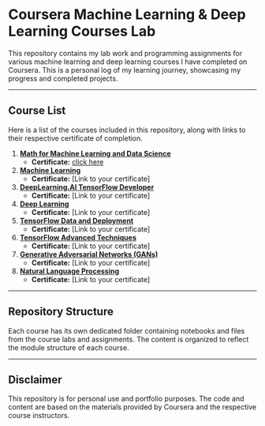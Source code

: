 # Coursera Machine Learning & Deep Learning Courses Lab

This repository contains my lab work and programming assignments for various machine learning and deep learning courses I have completed on Coursera. This is a personal log of my learning journey, showcasing my progress and completed projects.

---

## Course List

Here is a list of the courses included in this repository, along with links to their respective certificate of completion.

1.  **[Math for Machine Learning and Data Science](https://www.coursera.org/specializations/mathematics-for-machine-learning-and-data-science)**
    * **Certificate:** [click here](https://www.coursera.org/account/accomplishments/specialization/7D3D51B4NP33)
2.  **[Machine Learning](https://www.coursera.org/specializations/machine-learning-introduction)**
    * **Certificate:** [Link to your certificate]
3.  **[DeepLearning.AI TensorFlow Developer](https://www.coursera.org/professional-certificates/tensorflow-in-practice)**
    * **Certificate:** [Link to your certificate]
4.  **[Deep Learning](https://www.coursera.org/specializations/deep-learning)**
    * **Certificate:** [Link to your certificate]
5.  **[TensorFlow Data and Deployment](https://www.coursera.org/learn/tensorflow-data-and-deployment)**
    * **Certificate:** [Link to your certificate]
6.  **[TensorFlow Advanced Techniques](https://www.coursera.org/learn/tensorflow-advanced-techniques)**
    * **Certificate:** [Link to your certificate]
7.  **[Generative Adversarial Networks (GANs)](https://www.coursera.org/learn/generative-adversarial-networks-gans)**
    * **Certificate:** [Link to your certificate]
8.  **[Natural Language Processing](https://www.coursera.org/specializations/natural-language-processing)**
    * **Certificate:** [Link to your certificate]

---

## Repository Structure

Each course has its own dedicated folder containing notebooks and files from the course labs and assignments. The content is organized to reflect the module structure of each course.

---

## Disclaimer

This repository is for personal use and portfolio purposes. The code and content are based on the materials provided by Coursera and the respective course instructors.

